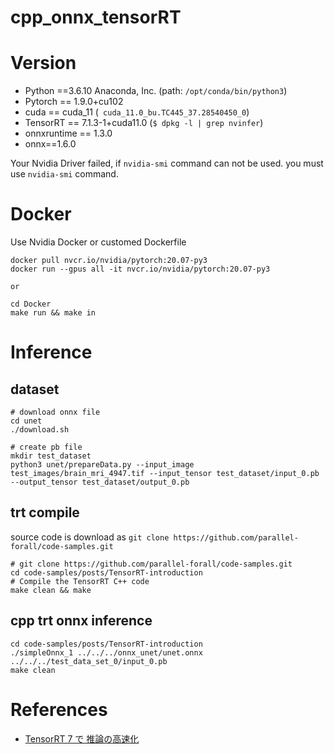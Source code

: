 # cpp_onnx_tensorRT

# Version
- Python ==3.6.10 Anaconda, Inc. (path: ```/opt/conda/bin/python3```)
- Pytorch == 1.9.0+cu102
- cuda == cuda_11 (``` cuda_11.0_bu.TC445_37.28540450_0```)
- TensorRT == 7.1.3-1+cuda11.0 (```$ dpkg -l | grep nvinfer```)
- onnxruntime == 1.3.0
- onnx==1.6.0


Your Nvidia Driver failed, if ```nvidia-smi``` command can not be used. you must use ```nvidia-smi``` command.

# Docker
Use Nvidia Docker or customed Dockerfile
```
docker pull nvcr.io/nvidia/pytorch:20.07-py3
docker run --gpus all -it nvcr.io/nvidia/pytorch:20.07-py3

or 

cd Docker
make run && make in
```

# Inference

## dataset 
```
# download onnx file
cd unet
./download.sh

# create pb file
mkdir test_dataset
python3 unet/prepareData.py --input_image test_images/brain_mri_4947.tif --input_tensor test_dataset/input_0.pb --output_tensor test_dataset/output_0.pb
```


## trt compile
source code is download as ```git clone https://github.com/parallel-forall/code-samples.git```
```
# git clone https://github.com/parallel-forall/code-samples.git
cd code-samples/posts/TensorRT-introduction
# Compile the TensorRT C++ code
make clean && make
```
## cpp trt onnx inference
```
cd code-samples/posts/TensorRT-introduction
./simpleOnnx_1 ../../../onnx_unet/unet.onnx ../../../test_data_set_0/input_0.pb
make clean
```

# References
- [TensorRT 7 で 推論の高速化](https://qiita.com/k_ikasumipowder/items/cec4d11261139d79070b)
